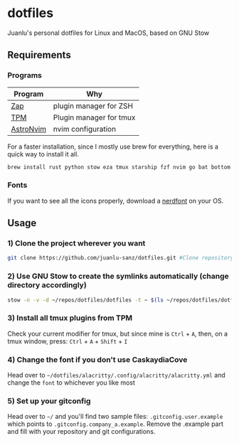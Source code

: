 # dotfiles

Juanlu's personal dotfiles for Linux and MacOS, based on GNU Stow

## Requirements

### Programs

| Program                                    | Why                     |
| ------------------------------------------ | ----------------------- |
| [Zap](https://github.com/zap-zsh/zap)      | plugin manager for ZSH  |
| [TPM](https://github.com/tmux-plugins/tpm) | Plugin manager for tmux |
| [AstroNvim](https://astronvim.com/)        | nvim configuration      |

For a faster installation, since I mostly use brew for everything, here is a quick way to install it all.

```bash
brew install rust python stow eza tmux starship fzf nvim go bat bottom gcc lazygit node python ripgrep gdu tree-sitter
```

### Fonts

If you want to see all the icons properly, download a [nerdfont](https://www.nerdfonts.com/) on your OS.

## Usage

### 1) Clone the project wherever you want

```bash
git clone https://github.com/juanlu-sanz/dotfiles.git #Clone repository
```

### 2) Use GNU Stow to create the symlinks automatically (change directory accordingly)

```bash
stow -n -v -d ~/repos/dotfiles/dotfiles -t ~ $(ls ~/repos/dotfiles/dotfiles/)
```

### 3) Install all tmux plugins from TPM

Check your current modifier for tmux, but since mine is `Ctrl` + `A`, then, on a tmux window, press: `Ctrl` + `A` + `Shift` + `I`

### 4) Change the font if you don't use CaskaydiaCove

Head over to `~/dotfiles/alacritty/.config/alacritty/alacritty.yml` and change the `font` to whichever you like most

### 5) Set up your gitconfig

Head over to `~/` and you'll find two sample files: `.gitconfig.user.example` which points to `.gitconfig.company_a.example`. Remove the .example part and fill with your repository and git configurations.
